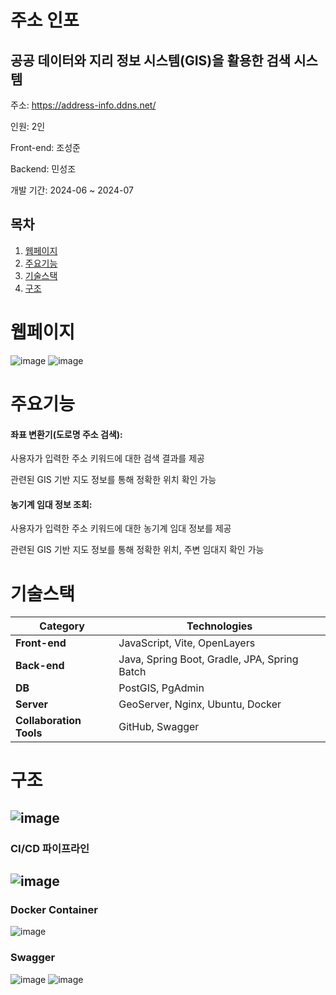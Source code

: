 # 주소 인포
## 공공 데이터와 지리 정보 시스템(GIS)을 활용한 검색 시스템
주소: https://address-info.ddns.net/

인원: 2인

Front-end: 조성준

Backend: 민성조

개발 기간: 2024-06 ~ 2024-07
## 목차
1. [웹페이지](#웹페이지)
2. [주요기능](#주요기능)
3. [기술스택](#기술스택)
4. [구조](#구조)
# 웹페이지
![image](https://github.com/user-attachments/assets/44b3f9e2-2f21-404f-9a3e-a37f8bcae638)
![image](https://github.com/user-attachments/assets/98474107-19ac-4e0b-b3e4-1a9fd8e80030)
# 주요기능
#### 좌표 변환기(도로명 주소 검색):

사용자가 입력한 주소 키워드에 대한 검색 결과를 제공

관련된 GIS 기반 지도 정보를 통해 정확한 위치 확인 가능

#### 농기계 임대 정보 조회:

사용자가 입력한 주소 키워드에 대한 농기계 임대 정보를 제공

관련된 GIS 기반 지도 정보를 통해 정확한 위치, 주변 임대지 확인 가능


# 기술스택
| **Category** | **Technologies** |
|--------------|-------------------|
| **Front-end** | JavaScript, Vite, OpenLayers |
| **Back-end** | Java, Spring Boot, Gradle, JPA, Spring Batch |
| **DB** | PostGIS, PgAdmin |
| **Server** | GeoServer, Nginx, Ubuntu, Docker |
| **Collaboration Tools** | GitHub, Swagger |
# 구조
![image](https://github.com/user-attachments/assets/1b58210d-8958-4d35-9057-b4a7cba516fc)
---
### CI/CD 파이프라인

![image](https://github.com/user-attachments/assets/6028fa4a-c6f8-409f-8a96-cb5291558508)
---
### Docker Container

![image](https://github.com/user-attachments/assets/e535a035-7a25-4f1a-848f-2e126804664d)
### Swagger
![image](https://github.com/user-attachments/assets/a8d68b6c-b2ff-40d5-8153-d0a2560cb57a)
![image](https://github.com/user-attachments/assets/233a9021-d29b-42f5-9374-f8b994c88758)


